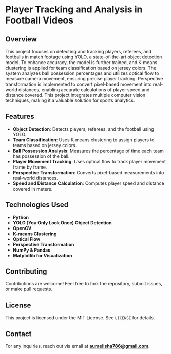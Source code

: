 # Player Tracking and Analysis in Football Videos

## Overview
This project focuses on detecting and tracking players, referees, and footballs in match footage using YOLO, a state-of-the-art object detection model. To enhance accuracy, the model is further trained, and K-means clustering is applied for team classification based on jersey colors. The system analyzes ball possession percentages and utilizes optical flow to measure camera movement, ensuring precise player tracking. Perspective transformation is implemented to convert pixel-based movement into real-world distances, enabling accurate calculations of player speed and distance covered. This project integrates multiple computer vision techniques, making it a valuable solution for sports analytics.

## Features
- **Object Detection**: Detects players, referees, and the football using YOLO.
- **Team Classification**: Uses K-means clustering to assign players to teams based on jersey colors.
- **Ball Possession Analysis**: Measures the percentage of time each team has possession of the ball.
- **Player Movement Tracking**: Uses optical flow to track player movement frame by frame.
- **Perspective Transformation**: Converts pixel-based measurements into real-world distances.
- **Speed and Distance Calculation**: Computes player speed and distance covered in meters.

## Technologies Used
- **Python**
- **YOLO (You Only Look Once) Object Detection**
- **OpenCV**
- **K-means Clustering**
- **Optical Flow**
- **Perspective Transformation**
- **NumPy & Pandas**
- **Matplotlib for Visualization**


## Contributing
Contributions are welcome! Feel free to fork the repository, submit issues, or make pull requests.

## License
This project is licensed under the MIT License. See `LICENSE` for details.

## Contact
For any inquiries, reach out via email at **auraelisha786@gmail.com**.
